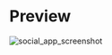 # Preview
![social_app_screenshot](https://user-images.githubusercontent.com/84485466/233222179-d6c40322-64c7-46ca-b144-4b4c1ded7e5d.png)
